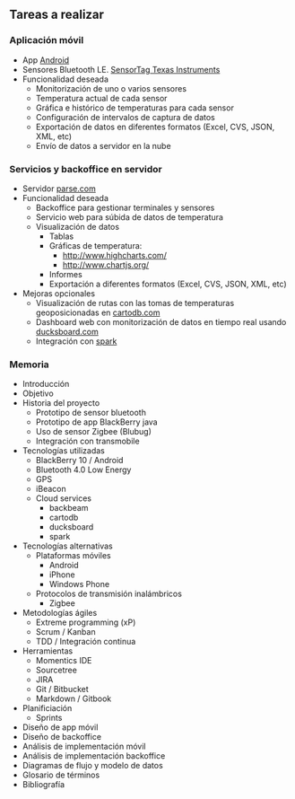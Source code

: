 ## Tareas a realizar ##

### Aplicación móvil ###
- App [Android](http://developer.android.com/develop/index.html)
- Sensores Bluetooth LE. [SensorTag Texas Instruments](http://www.ti.com/ww/en/wireless_connectivity/sensortag2015/index.html)
- Funcionalidad deseada
	- Monitorización de uno o varios sensores
	- Temperatura actual de cada sensor
	- Gráfica e histórico de temperaturas para cada sensor
	- Configuración de intervalos de captura de datos
	- Exportación de datos en diferentes formatos (Excel, CVS, JSON, XML, etc)
	- Envío de datos a servidor en la nube


### Servicios y backoffice en servidor ###
- Servidor [parse.com](http://parse.com/)
- Funcionalidad deseada
	- Backoffice para gestionar terminales y sensores
	- Servicio web para súbida de datos de temperatura
	- Visualización de datos
		- Tablas
		- Gráficas de temperatura: 
		    -  http://www.highcharts.com/
		    -  http://www.chartjs.org/
		- Informes
		- Exportación a diferentes formatos (Excel, CVS, JSON, XML, etc)
- Mejoras opcionales
	- Visualización de rutas con las tomas de temperaturas geoposicionadas en [cartodb.com](http://cartodb.com/)
	- Dashboard web con monitorización de datos en tiempo real usando [ducksboard.com](https://ducksboard.com)
	- Integración con [spark](https://www.spark.io/)

### Memoria ###
- Introducción
- Objetivo
- Historia del proyecto
	- Prototipo de sensor bluetooth
	- Prototipo de app BlackBerry java
	- Uso de sensor Zigbee (Blubug)
	- Integración con transmobile
- Tecnologías utilizadas
	- BlackBerry 10 / Android
	- Bluetooth 4.0 Low Energy
	- GPS
	- iBeacon
	- Cloud services
		- backbeam
		- cartodb
		- ducksboard
		- spark
- Tecnologías alternativas
	- Plataformas móviles
		- Android
		- iPhone
		- Windows Phone
	- Protocolos de transmisión inalámbricos
		- Zigbee
- Metodologías ágiles
	- Extreme programming (xP)
	- Scrum / Kanban
	- TDD / Integración continua
- Herramientas
	- Momentics IDE
	- Sourcetree
	- JIRA
	- Git / Bitbucket
	- Markdown / Gitbook
- Planificiación
	- Sprints
- Diseño de app móvil
- Diseño de backoffice
- Análisis de implementación móvil
- Análisis de implementación backoffice
- Diagramas de flujo y modelo de datos
- Glosario de términos
- Bibliografía




